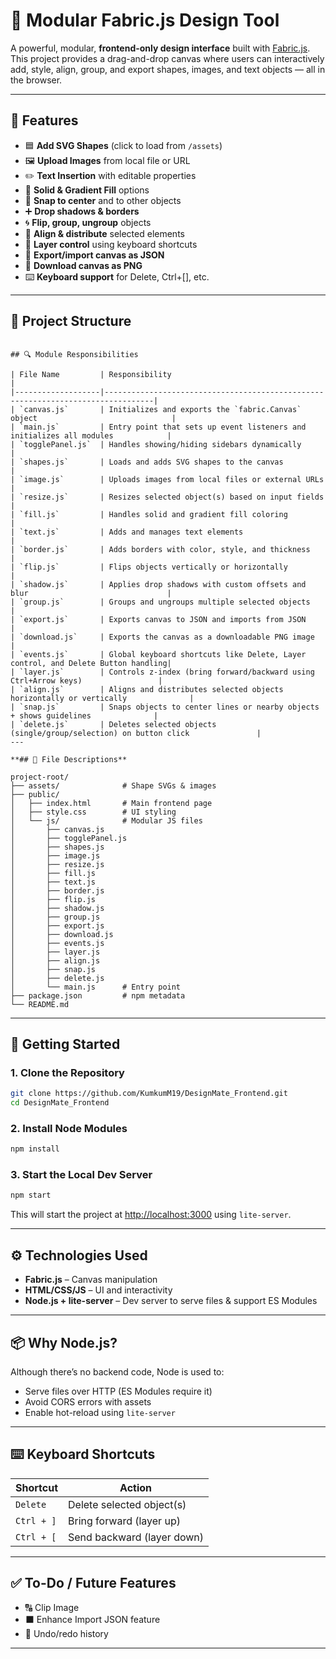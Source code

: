 # 🎨 Modular Fabric.js Design Tool

A powerful, modular, **frontend-only design interface** built with [Fabric.js](https://fabricjs.com/). This project provides a drag-and-drop canvas where users can interactively add, style, align, group, and export shapes, images, and text objects — all in the browser.

---

## 📌 Features

- 🟦 **Add SVG Shapes** (click to load from `/assets`)
- 🖼 **Upload Images** from local file or URL
- ✏️ **Text Insertion** with editable properties
- 🎨 **Solid & Gradient Fill** options
- 🧲 **Snap to center** and to other objects
- ➕ **Drop shadows & borders**
- 🌀 **Flip, group, ungroup** objects
- 🧭 **Align & distribute** selected elements
- 🧱 **Layer control** using keyboard shortcuts
- 💾 **Export/import canvas as JSON**
- 📸 **Download canvas as PNG**
- ⌨️ **Keyboard support** for Delete, Ctrl+[], etc.

---

## 📁 Project Structure

```

## 🔍 Module Responsibilities

| File Name         | Responsibility                                                                 |
|-------------------|---------------------------------------------------------------------------------|
| `canvas.js`       | Initializes and exports the `fabric.Canvas` object                              |
| `main.js`         | Entry point that sets up event listeners and initializes all modules            |
| `togglePanel.js`  | Handles showing/hiding sidebars dynamically                                     |
| `shapes.js`       | Loads and adds SVG shapes to the canvas                                         |
| `image.js`        | Uploads images from local files or external URLs                                |
| `resize.js`       | Resizes selected object(s) based on input fields                                |
| `fill.js`         | Handles solid and gradient fill coloring                                        |
| `text.js`         | Adds and manages text elements                                                  |
| `border.js`       | Adds borders with color, style, and thickness                                   |
| `flip.js`         | Flips objects vertically or horizontally                                        |
| `shadow.js`       | Applies drop shadows with custom offsets and blur                               |
| `group.js`        | Groups and ungroups multiple selected objects                                   |
| `export.js`       | Exports canvas to JSON and imports from JSON                                    |
| `download.js`     | Exports the canvas as a downloadable PNG image                                  |
| `events.js`       | Global keyboard shortcuts like Delete, Layer control, and Delete Button handling|
| `layer.js`        | Controls z-index (bring forward/backward using Ctrl+Arrow keys)                 |
| `align.js`        | Aligns and distributes selected objects horizontally or vertically              |
| `snap.js`         | Snaps objects to center lines or nearby objects + shows guidelines              |
| `delete.js`       | Deletes selected objects (single/group/selection) on button click               |
---

**## 📁 File Descriptions**

project-root/
├── assets/              # Shape SVGs & images
├── public/
│   ├── index.html       # Main frontend page
│   ├── style.css        # UI styling
│   └── js/              # Modular JS files
│       ├── canvas.js
│       ├── togglePanel.js
│       ├── shapes.js
│       ├── image.js
│       ├── resize.js
│       ├── fill.js
│       ├── text.js
│       ├── border.js
│       ├── flip.js
│       ├── shadow.js
│       ├── group.js
│       ├── export.js
│       ├── download.js
│       ├── events.js
│       ├── layer.js
│       ├── align.js
│       ├── snap.js
│       ├── delete.js
│       └── main.js      # Entry point
├── package.json         # npm metadata
└── README.md
```

---

## 🚀 Getting Started

### 1. Clone the Repository

```bash
git clone https://github.com/KumkumM19/DesignMate_Frontend.git
cd DesignMate_Frontend
```

### 2. Install Node Modules

```bash
npm install
```

### 3. Start the Local Dev Server

```bash
npm start
```

This will start the project at [http://localhost:3000](http://localhost:3000) using `lite-server`.

---

## ⚙️ Technologies Used

- **Fabric.js** – Canvas manipulation
- **HTML/CSS/JS** – UI and interactivity
- **Node.js + lite-server** – Dev server to serve files & support ES Modules

---

## 📦 Why Node.js?

Although there’s no backend code, Node is used to:

- Serve files over HTTP (ES Modules require it)
- Avoid CORS errors with assets
- Enable hot-reload using `lite-server`

---

## ⌨️ Keyboard Shortcuts

| Shortcut           | Action                   |
|--------------------|--------------------------|
| `Delete`           | Delete selected object(s)|
| `Ctrl + ]`         | Bring forward (layer up) |
| `Ctrl + [`         | Send backward (layer down)|

---

## ✅ To-Do / Future Features

- 🔠 Clip Image
- ⬛ Enhance Import JSON feature
- 🔁 Undo/redo history

---
